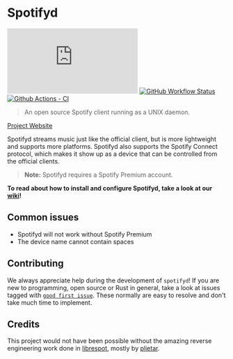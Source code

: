 # Spotifyd <!-- omit in toc -->

[![Matrix][matrix-badge]](https://matrix.to/#/#spotifyd:matrix.org)
[![GitHub Workflow Status][cd-badge]][github-actions]
[![Github Actions - CI][ci-badge]][github-actions]

> An open source Spotify client running as a UNIX daemon.

[Project Website](https://spotifyd.rs)

Spotifyd streams music just like the official client, but is more lightweight and supports more platforms. Spotifyd also supports the Spotify Connect protocol, which makes it show up as a device that can be controlled from the official clients.

> __Note:__ Spotifyd requires a Spotify Premium account.

__To read about how to install and configure Spotifyd, take a look at our [wiki][wiki]!__

## Common issues

- Spotifyd will not work without Spotify Premium
- The device name cannot contain spaces

## Contributing

We always appreciate help during the development of `spotifyd`! If you are new to programming, open source or Rust in general, take a look at issues tagged with [`good first issue`][good-first-issues]. These normally are easy to resolve and don't take much time to implement.

## Credits

This project would not have been possible without the amazing reverse engineering work done in [librespot](https://github.com/librespot-org/librespot), mostly by [plietar](https://github.com/plietar).

<!-- This section contains all links used within the document. This prevents cluttering and makes reading the raw markdown a lot easier -->
[github-actions]: https://github.com/Spotifyd/spotifyd/actions
[good-first-issues]: https://github.com/Spotifyd/spotifyd/issues?q=is%3Aissue+is%3Aopen+label%3A%22good+first+issue%22
[matrix-badge]: https://img.shields.io/matrix/spotifyd:matrix.org?logo=matrix&server_fqdn=matrix.org
[cd-badge]: https://img.shields.io/github/actions/workflow/status/Spotifyd/spotifyd/cd.yml?label=continuous%20deployment&logo=github
[ci-badge]: https://img.shields.io/github/actions/workflow/status/Spotifyd/spotifyd/ci.yml?label=continuous%20integration&logo=github
[wiki]: https://spotifyd.github.io/spotifyd/
